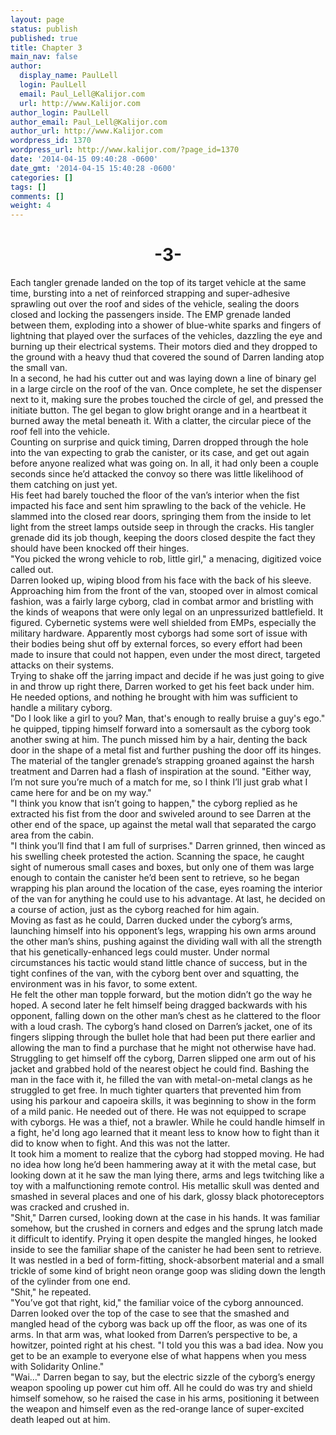 ```yaml
---
layout: page
status: publish
published: true
title: Chapter 3
main_nav: false
author:
  display_name: PaulLell
  login: PaulLell
  email: Paul_Lell@Kalijor.com
  url: http://www.Kalijor.com
author_login: PaulLell
author_email: Paul_Lell@Kalijor.com
author_url: http://www.Kalijor.com
wordpress_id: 1370
wordpress_url: http://www.kalijor.com/?page_id=1370
date: '2014-04-15 09:40:28 -0600'
date_gmt: '2014-04-15 15:40:28 -0600'
categories: []
tags: []
comments: []
weight: 4
---
```

<h1 style="text-align: center;">-3-</h1>
Each tangler grenade landed on the top of its target vehicle at the same time, bursting into a net of reinforced strapping and super-adhesive sprawling out over the roof and sides of the vehicle, sealing the doors closed and locking the passengers inside. The EMP grenade landed between them, exploding into a shower of blue-white sparks and fingers of lightning that played over the surfaces of the vehicles, dazzling the eye and burning up their electrical systems. Their motors died and they dropped to the ground with a heavy thud that covered the sound of Darren landing atop the small van.<br />
In a second, he had his cutter out and was laying down a line of binary gel in a large circle on the roof of the van. Once complete, he set the dispenser next to it, making sure the probes touched the circle of gel, and pressed the initiate button. The gel began to glow bright orange and in a heartbeat it burned away the metal beneath it. With a clatter, the circular piece of the roof fell into the vehicle.<br />
Counting on surprise and quick timing, Darren dropped through the hole into the van expecting to grab the canister, or its case, and get out again before anyone realized what was going on. In all, it had only been a couple seconds since he&rsquo;d attacked the convoy so there was little likelihood of them catching on just yet.<br />
His feet had barely touched the floor of the van&rsquo;s interior when the fist impacted his face and sent him sprawling to the back of the vehicle. He slammed into the closed rear doors, springing them from the inside to let light from the street lamps outside seep in through the cracks. His tangler grenade did its job though, keeping the doors closed despite the fact they should have been knocked off their hinges.<br />
"You picked the wrong vehicle to rob, little girl," a menacing, digitized voice called out.<br />
Darren looked up, wiping blood from his face with the back of his sleeve. Approaching him from the front of the van, stooped over in almost comical fashion, was a fairly large cyborg, clad in combat armor and bristling with the kinds of weapons that were only legal on an unpressurized battlefield. It figured. Cybernetic systems were well shielded from EMPs, especially the military hardware. Apparently most cyborgs had some sort of issue with their bodies being shut off by external forces, so every effort had been made to insure that could not happen, even under the most direct, targeted attacks on their systems.<br />
Trying to shake off the jarring impact and decide if he was just going to give in and throw up right there, Darren worked to get his feet back under him. He needed options, and nothing he brought with him was sufficient to handle a military cyborg.<br />
"Do I look like a girl to you? Man, that's enough to really bruise a guy's ego." he quipped, tipping himself forward into a somersault as the cyborg took another swing at him. The punch missed him by a hair, denting the back door in the shape of a metal fist and further pushing the door off its hinges. The material of the tangler grenade&rsquo;s strapping groaned against the harsh treatment and Darren had a flash of inspiration at the sound. "Either way, I&rsquo;m not sure you&rsquo;re much of a match for me, so I think I&rsquo;ll just grab what I came here for and be on my way."<br />
"I think you know that isn&rsquo;t going to happen," the cyborg replied as he extracted his fist from the door and swiveled around to see Darren at the other end of the space, up against the metal wall that separated the cargo area from the cabin.<br />
"I think you&rsquo;ll find that I am full of surprises." Darren grinned, then winced as his swelling cheek protested the action. Scanning the space, he caught sight of numerous small cases and boxes, but only one of them was large enough to contain the canister he&rsquo;d been sent to retrieve, so he began wrapping his plan around the location of the case, eyes roaming the interior of the van for anything he could use to his advantage. At last, he decided on a course of action, just as the cyborg reached for him again.<br />
Moving as fast as he could, Darren ducked under the cyborg&rsquo;s arms, launching himself into his opponent&rsquo;s legs, wrapping his own arms around the other man&rsquo;s shins, pushing against the dividing wall with all the strength that his genetically-enhanced legs could muster. Under normal circumstances his tactic would stand little chance of success, but in the tight confines of the van, with the cyborg bent over and squatting, the environment was in his favor, to some extent.<br />
He felt the other man topple forward, but the motion didn&rsquo;t go the way he hoped. A second later he felt himself being dragged backwards with his opponent, falling down on the other man&rsquo;s chest as he clattered to the floor with a loud crash. The cyborg&rsquo;s hand closed on Darren&rsquo;s jacket, one of its fingers slipping through the bullet hole that had been put there earlier and allowing the man to find a purchase that he might not otherwise have had.<br />
Struggling to get himself off the cyborg, Darren slipped one arm out of his jacket and grabbed hold of the nearest object he could find. Bashing the man in the face with it, he filled the van with metal-on-metal clangs as he struggled to get free. In much tighter quarters that prevented him from using his parkour and capoeira skills, it was beginning to show in the form of a mild panic. He needed out of there. He was not equipped to scrape with cyborgs. He was a thief, not a brawler. While he could handle himself in a fight, he'd long ago learned that it meant less to know how to fight than it did to know when to fight. And this was not the latter.<br />
It took him a moment to realize that the cyborg had stopped moving. He had no idea how long he&rsquo;d been hammering away at it with the metal case, but looking down at it he saw the man lying there, arms and legs twitching like a toy with a malfunctioning remote control. His metallic skull was dented and smashed in several places and one of his dark, glossy black photoreceptors was cracked and crushed in.<br />
"Shit," Darren cursed, looking down at the case in his hands. It was familiar somehow, but the crushed in corners and edges and the sprung latch made it difficult to identify. Prying it open despite the mangled hinges, he looked inside to see the familiar shape of the canister he had been sent to retrieve. It was nestled in a bed of form-fitting, shock-absorbent material and a small trickle of some kind of bright neon orange goop was sliding down the length of the cylinder from one end.<br />
"Shit," he repeated.<br />
"You&rsquo;ve got that right, kid," the familiar voice of the cyborg announced. Darren looked over the top of the case to see that the smashed and mangled head of the cyborg was back up off the floor, as was one of its arms. In that arm was, what looked from Darren&rsquo;s perspective to be, a howitzer, pointed right at his chest. "I told you this was a bad idea. Now you get to be an example to everyone else of what happens when you mess with Solidarity Online."<br />
"Wai&hellip;" Darren began to say, but the electric sizzle of the cyborg&rsquo;s energy weapon spooling up power cut him off. All he could do was try and shield himself somehow, so he raised the case in his arms, positioning it between the weapon and himself even as the red-orange lance of super-excited death leaped out at him.

